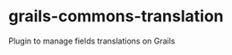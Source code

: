 grails-commons-translation
==========================

Plugin to manage fields translations on Grails